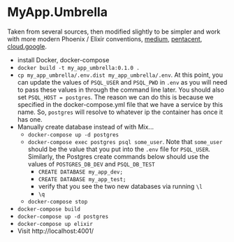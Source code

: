# MyApp.Umbrella
Taken from several sources, then modified slightly to be simpler and work with
more modern Phoenix / Elixir conventions, [medium](https://medium.com/@cedric_paumard/how-to-build-multiple-web-apps-with-elixir-thanks-to-umbrella-part-2-set-up-the-project-800d6d731dbd), [pentacent](https://pentacent.medium.com/getting-started-with-elixir-docker-982e2a16213c), [cloud.google](https://cloud.google.com/community/tutorials/elixir-phoenix-on-kubernetes-google-container-engine).

- install Docker, docker-compose
- `docker build -t my_app_umbrella:0.1.0 .`
- `cp my_app_umbrella/.env.dist my_app_umbrella/.env`. At this point, you can
  update the values of `PSQL_USER` and `PSQL_PWD` in `.env` as you will need to
  pass these values in through the command line later. You should also set
  `PSQL_HOST = postgres`. The reason we can do this is because we specified in
  the docker-compose.yml file that we have a service by this name. So,
  `postgres` will resolve to whatever ip the container has once it has one.
- Manually create database instead of with Mix...
  - `docker-compose up -d postgres`
  - `docker-compose exec postgres psql some_user`. Note that `some_user` should
  be the value that you put into the `.env` file for `PSQL_USER`. Similarly, the
  Postgres create commands below should use the values of `POSTGRES_DB_DEV` and
  `PSQL_DB_TEST`
    - `CREATE DATABASE my_app_dev;`
    - `CREATE DATABASE my_app_test;`
    - verify that you see the two new databases via running `\l`
    - `\q`
  - `docker-compose stop`
- `docker-compose build`
- `docker-compose up -d postgres`
- `docker-compose up elixir`
- Visit http://localhost:4001/
